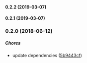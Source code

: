 #### 0.2.2 (2019-03-07)

#### 0.2.1 (2019-03-07)

### 0.2.0 (2018-06-12)

##### Chores

*  update dependencies ([5b9443cf](https://github.com/fatihky/swagger-viewer/commit/5b9443cffcafe272e66849ee5ae6670ceb53a377))

